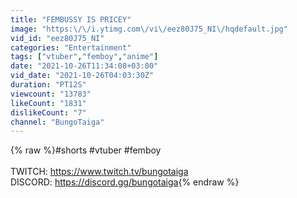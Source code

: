 ```yaml
---
title: "FEMBUSSY IS PRICEY"
image: "https:\/\/i.ytimg.com\/vi\/eez80J75_NI\/hqdefault.jpg"
vid_id: "eez80J75_NI"
categories: "Entertainment"
tags: ["vtuber","femboy","anime"]
date: "2021-10-26T11:34:08+03:00"
vid_date: "2021-10-26T04:03:30Z"
duration: "PT12S"
viewcount: "13783"
likeCount: "1831"
dislikeCount: "7"
channel: "BungoTaiga"
---
```

{% raw %}#shorts #vtuber #femboy<br /><br />TWITCH: <a rel="nofollow" target="blank" href="https://www.twitch.tv/bungotaiga">https://www.twitch.tv/bungotaiga</a><br />DISCORD: <a rel="nofollow" target="blank" href="https://discord.gg/bungotaiga">https://discord.gg/bungotaiga</a>{% endraw %}

